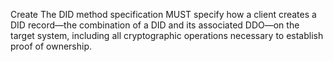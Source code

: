 Create The DID method specification MUST specify how a client creates a DID
record—the combination of a DID and its associated DDO—on the target system,
including all cryptographic operations necessary to establish proof of
ownership.


